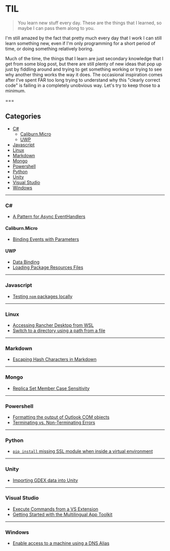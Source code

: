 # TIL

> You learn new stuff every day.  These are the things that I learned, so maybe I can pass them along to you.

I'm still amazed by the fact that pretty much every day that I work I can still learn something new, even if I'm only programming for a short period of time, or doing something relatively boring.

Much of the time, the things that I learn are just secondary knowledge that I get from some blog post, but there are still plenty of new ideas that pop up just by fiddling around and trying to get something working or trying to see why another thing works the way it does.  The occasional inspiration comes after I've spent FAR too long trying to understand why this "clearly correct code" is failing in a completely unobvious way.  Let's try to keep those to a minimum.

===

<!-- index starts -->
## Categories

* [C#](#c)
  * [Caliburn.Micro](#caliburn.micro)
  * [UWP](#uwp)
* [Javascript](#javascript)
* [Linux](#linux)
* [Markdown](#markdown)
* [Mongo](#mongo)
* [Powershell](#powershell)
* [Python](#python)
* [Unity](#unity)
* [Visual Studio](#visual-studio)
* [Windows](#windows)

---

### C\#

* [A Pattern for Async EventHandlers](csharp/a_pattern_for_async_eventhandlers.md)

#### Caliburn.Micro

* [Binding Events with Parameters](csharp/caliburn/binding_events_with_parameters.md)

#### UWP

* [Data Binding](csharp/uwp/data_binding.md)
* [Loading Package Resources Files](csharp/uwp/loading_package_resource_files.md)

---

### Javascript

* [Testing `npm` packages locally](js/testing_npm_packages_locally.md)

---

### Linux

* [Accessing Rancher Desktop from WSL](linux/accessing_rancher_desktop_from_wsl.md)
* [Switch to a directory using a path from a file](linux/switch_to_a_directory_in_bash_using_a_path_from_a_file.md)

---

### Markdown

* [Escaping Hash Characters in Markdown](markdown/escaping-hash-characters-in-markdown.md)

---

### Mongo

* [Replica Set Member Case Sensitivity](mongo/replica_set_member_case_sensitivity.md)

---

### Powershell

* [Formatting the output of Outlook COM objects](powershell/formatting_the_output_of_outlook_com_objects.md)
* [Terminating vs. Non-Terminating Errors](powershell/terminating_vs_nonterminating_errors.md)

---

### Python

* [`pip install` missing SSL module when inside a virtual environment](python/pip_install_missing_ssl_in_virtual_environment.md)

---

### Unity

* [Importing GDEX data into Unity](unity/importing-heightmaps-from-gdex.md)

---

### Visual Studio

* [Execute Commands from a VS Extension](vs/execute_commands_from_a_vs_extension.md)
* [Getting Started with the Multilingual App Toolkit](vs/getting_started_with_the_multilingual_app_toolkit.md)

---

### Windows

* [Enable access to a machine using a DNS Alias](windows/enable_access_to_a_machine_with_a_dns_alias.md)

<!-- index ends -->




